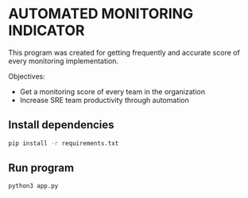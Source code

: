 # AUTOMATED MONITORING INDICATOR

This program was created for getting frequently and accurate score
of every monitoring implementation.

Objectives:

* Get a monitoring score of every team in the organization
* Increase SRE team productivity through automation

## Install dependencies
```sh
pip install -r requirements.txt
```

## Run program
```sh
python3 app.py
```